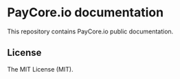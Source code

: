 # PayСore.io documentation

This repository contains PayСore.io public documentation.



## License

The MIT License (MIT).
